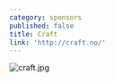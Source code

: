 ```yaml
---
category: sponsors
published: false
title: Craft
link: 'http://craft.no/'
---
```

![craft.jpg]({{site.baseurl}}/media/craft.jpg)
